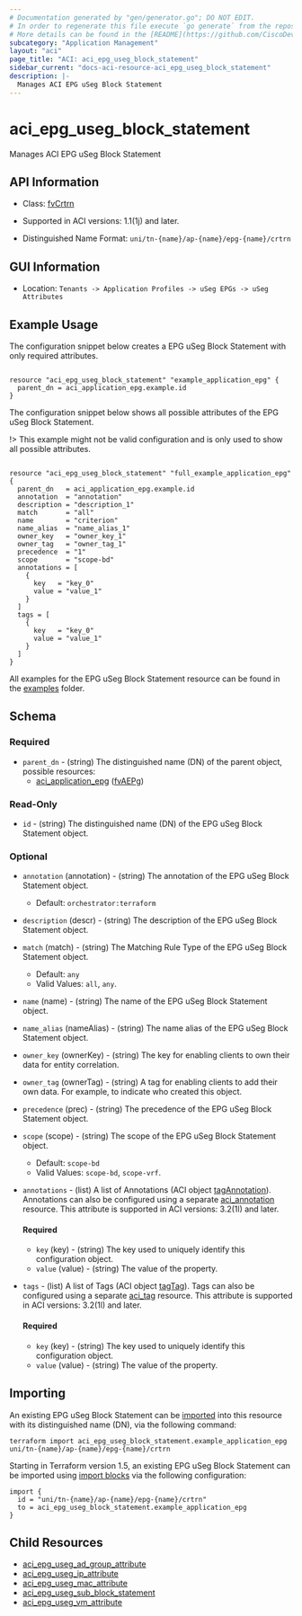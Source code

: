 ```yaml
---
# Documentation generated by "gen/generator.go"; DO NOT EDIT.
# In order to regenerate this file execute `go generate` from the repository root.
# More details can be found in the [README](https://github.com/CiscoDevNet/terraform-provider-aci/blob/master/README.md).
subcategory: "Application Management"
layout: "aci"
page_title: "ACI: aci_epg_useg_block_statement"
sidebar_current: "docs-aci-resource-aci_epg_useg_block_statement"
description: |-
  Manages ACI EPG uSeg Block Statement
---
```


# aci_epg_useg_block_statement #

Manages ACI EPG uSeg Block Statement



## API Information ##

* Class: [fvCrtrn](https://pubhub.devnetcloud.com/media/model-doc-latest/docs/app/index.html#/objects/fvCrtrn/overview)

* Supported in ACI versions: 1.1(1j) and later.

* Distinguished Name Format: `uni/tn-{name}/ap-{name}/epg-{name}/crtrn`

## GUI Information ##

* Location: `Tenants -> Application Profiles -> uSeg EPGs -> uSeg Attributes`

## Example Usage ##

The configuration snippet below creates a EPG uSeg Block Statement with only required attributes.

```hcl

resource "aci_epg_useg_block_statement" "example_application_epg" {
  parent_dn = aci_application_epg.example.id
}

```
The configuration snippet below shows all possible attributes of the EPG uSeg Block Statement.

!> This example might not be valid configuration and is only used to show all possible attributes.

```hcl

resource "aci_epg_useg_block_statement" "full_example_application_epg" {
  parent_dn   = aci_application_epg.example.id
  annotation  = "annotation"
  description = "description_1"
  match       = "all"
  name        = "criterion"
  name_alias  = "name_alias_1"
  owner_key   = "owner_key_1"
  owner_tag   = "owner_tag_1"
  precedence  = "1"
  scope       = "scope-bd"
  annotations = [
    {
      key   = "key_0"
      value = "value_1"
    }
  ]
  tags = [
    {
      key   = "key_0"
      value = "value_1"
    }
  ]
}

```

All examples for the EPG uSeg Block Statement resource can be found in the [examples](https://github.com/CiscoDevNet/terraform-provider-aci/tree/master/examples/resources/aci_epg_useg_block_statement) folder.

## Schema ##

### Required ###

* `parent_dn` - (string) The distinguished name (DN) of the parent object, possible resources:
  - [aci_application_epg](https://registry.terraform.io/providers/CiscoDevNet/aci/latest/docs/resources/application_epg) ([fvAEPg](https://pubhub.devnetcloud.com/media/model-doc-latest/docs/app/index.html#/objects/fvAEPg/overview))

### Read-Only ###

* `id` - (string) The distinguished name (DN) of the EPG uSeg Block Statement object.

### Optional ###

* `annotation` (annotation) - (string) The annotation of the EPG uSeg Block Statement object.
  - Default: `orchestrator:terraform`
* `description` (descr) - (string) The description of the EPG uSeg Block Statement object.
* `match` (match) - (string) The Matching Rule Type of the EPG uSeg Block Statement object.
  - Default: `any`
  - Valid Values: `all`, `any`.
* `name` (name) - (string) The name of the EPG uSeg Block Statement object.
* `name_alias` (nameAlias) - (string) The name alias of the EPG uSeg Block Statement object.
* `owner_key` (ownerKey) - (string) The key for enabling clients to own their data for entity correlation.
* `owner_tag` (ownerTag) - (string) A tag for enabling clients to add their own data. For example, to indicate who created this object.
* `precedence` (prec) - (string) The precedence of the EPG uSeg Block Statement object.
* `scope` (scope) - (string) The scope of the EPG uSeg Block Statement object.
  - Default: `scope-bd`
  - Valid Values: `scope-bd`, `scope-vrf`.
* `annotations` - (list) A list of Annotations (ACI object [tagAnnotation](https://pubhub.devnetcloud.com/media/model-doc-latest/docs/app/index.html#/objects/tagAnnotation/overview)). Annotations can also be configured using a separate [aci_annotation](https://registry.terraform.io/providers/CiscoDevNet/aci/latest/docs/resources/annotation) resource. This attribute is supported in ACI versions: 3.2(1l) and later.
  #### Required ####
  
    * `key` (key) - (string) The key used to uniquely identify this configuration object.
    * `value` (value) - (string) The value of the property.
* `tags` - (list) A list of Tags (ACI object [tagTag](https://pubhub.devnetcloud.com/media/model-doc-latest/docs/app/index.html#/objects/tagTag/overview)). Tags can also be configured using a separate [aci_tag](https://registry.terraform.io/providers/CiscoDevNet/aci/latest/docs/resources/tag) resource. This attribute is supported in ACI versions: 3.2(1l) and later.
  #### Required ####
  
    * `key` (key) - (string) The key used to uniquely identify this configuration object.
    * `value` (value) - (string) The value of the property.

## Importing

An existing EPG uSeg Block Statement can be [imported](https://www.terraform.io/docs/import/index.html) into this resource with its distinguished name (DN), via the following command:

```
terraform import aci_epg_useg_block_statement.example_application_epg uni/tn-{name}/ap-{name}/epg-{name}/crtrn
```

Starting in Terraform version 1.5, an existing EPG uSeg Block Statement can be imported
using [import blocks](https://developer.hashicorp.com/terraform/language/import) via the following configuration:

```
import {
  id = "uni/tn-{name}/ap-{name}/epg-{name}/crtrn"
  to = aci_epg_useg_block_statement.example_application_epg
}
```

## Child Resources
  
  - [aci_epg_useg_ad_group_attribute](https://registry.terraform.io/providers/CiscoDevNet/aci/latest/docs/resources/epg_useg_ad_group_attribute)
  - [aci_epg_useg_ip_attribute](https://registry.terraform.io/providers/CiscoDevNet/aci/latest/docs/resources/epg_useg_ip_attribute)
  - [aci_epg_useg_mac_attribute](https://registry.terraform.io/providers/CiscoDevNet/aci/latest/docs/resources/epg_useg_mac_attribute)
  - [aci_epg_useg_sub_block_statement](https://registry.terraform.io/providers/CiscoDevNet/aci/latest/docs/resources/epg_useg_sub_block_statement)
  - [aci_epg_useg_vm_attribute](https://registry.terraform.io/providers/CiscoDevNet/aci/latest/docs/resources/epg_useg_vm_attribute)